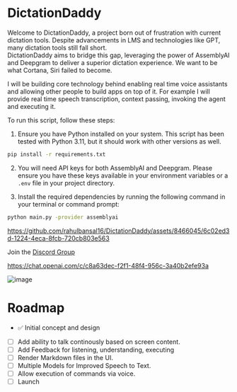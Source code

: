 # DictationDaddy 

Welcome to DictationDaddy, a project born out of frustration with current dictation tools. Despite advancements in LMS and technologies like GPT, many dictation tools still fall short.      
DictationDaddy aims to bridge this gap, leveraging the power of AssemblyAI and Deepgram to deliver a superior dictation experience. We want to be what Cortana, Siri failed to become.

I will be building core technology behind enabling real time voice assistants and allowing other people to build apps on top of it. 
For example I will provide real time speech transcription, context passing, invoking the agent and executing it.

To run this script, follow these steps:

1. Ensure you have Python installed on your system. This script has been tested with Python 3.11, but it should work with other versions as well.
```sh
pip install -r requirements.txt
```

2. You will need API keys for both AssemblyAI and Deepgram. Please ensure you have these keys available in your environment variables or a `.env` file in your project directory.

3. Install the required dependencies by running the following command in your terminal or command prompt:
```sh
python main.py -provider assemblyai
```


https://github.com/rahulbansal16/DictationDaddy/assets/8466045/6c02ed3d-1224-4eca-8fcb-720cb803e563


Join the [Discord Group](https://discord.gg/WAcBZHvunz)

https://chat.openai.com/c/c8a63dec-f2f1-48f4-956c-3a40b2efe93a



![image](https://github.com/rahulbansal16/DictationDaddy/assets/8466045/89264f5e-18ad-4527-b804-1160c452b902)

# Roadmap

- ✅ Initial concept and design
- [ ] Add ability to talk continously based on screen content.
- [ ] Add Feedback for listening, understanding, executing
- [ ] Render Markdown files in the UI. 
- [ ] Multiple Models for Improved Speech to Text.
- [ ] Allow execution of commands via voice.
- [ ] Launch

